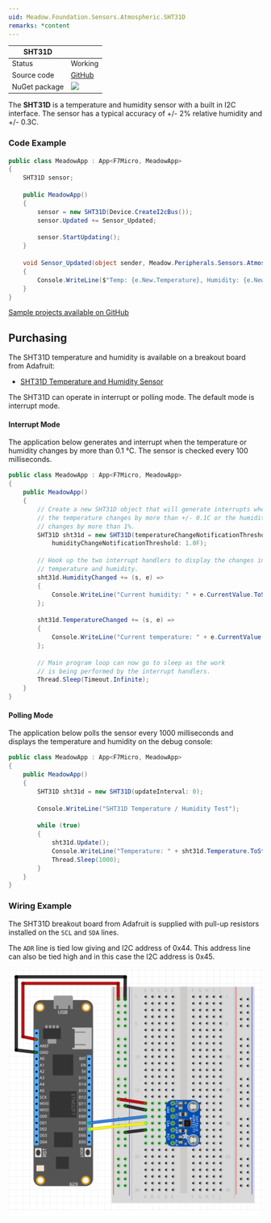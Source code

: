 ```yaml
---
uid: Meadow.Foundation.Sensors.Atmospheric.SHT31D
remarks: *content
---
```


| SHT31D        |             |
|---------------|-------------|
| Status        | Working     |
| Source code   | [GitHub](https://github.com/WildernessLabs/Meadow.Foundation/tree/master/Source/Meadow.Foundation.Peripherals/Sensors.Atmospheric.SHT31D) |
| NuGet package | <img src="https://img.shields.io/nuget/v/Meadow.Foundation.Sensors.Atmospheric.Sht31D.svg?label=Meadow.Foundation.Sensors.Atmospheric.Sht31D" style="width: auto;" /> |

The **SHT31D** is a temperature and humidity sensor with a built in I2C interface. The sensor has a typical accuracy of +/- 2% relative humidity and +/- 0.3C.

### Code Example

```csharp
public class MeadowApp : App<F7Micro, MeadowApp>
{
    SHT31D sensor;

    public MeadowApp()
    {
        sensor = new SHT31D(Device.CreateI2cBus());
        sensor.Updated += Sensor_Updated;

        sensor.StartUpdating();
    }

    void Sensor_Updated(object sender, Meadow.Peripherals.Sensors.Atmospheric.AtmosphericConditionChangeResult e)
    {
        Console.WriteLine($"Temp: {e.New.Temperature}, Humidity: {e.New.Humidity}");
    }
}

```

[Sample projects available on GitHub](https://github.com/WildernessLabs/Meadow.Foundation/tree/master/Source/Meadow.Foundation.Peripherals/Sensors.Atmospheric.Sht31D/Samples/) 

## Purchasing

The SHT31D temperature and humidity is available on a breakout board from Adafruit:

* [SHT31D Temperature and Humidity Sensor](https://www.adafruit.com/product/2857)

The SHT31D can operate in interrupt or polling mode.  The default mode is interrupt mode.

#### Interrupt Mode

The application below generates and interrupt when the temperature or humidity changes by more than 0.1 &deg;C.  The sensor is checked every 100 milliseconds.

```csharp
public class MeadowApp : App<F7Micro, MeadowApp>
{
    public MeadowApp()
    {
        // Create a new SHT31D object that will generate interrupts when
        // the temperature changes by more than +/- 0.1C or the humidity
        // changes by more than 1%.
        SHT31D sht31d = new SHT31D(temperatureChangeNotificationThreshold: 0.1F,
            humidityChangeNotificationThreshold: 1.0F);

        // Hook up the two interrupt handlers to display the changes in
        // temperature and humidity.
        sht31d.HumidityChanged += (s, e) =>
        {
            Console.WriteLine("Current humidity: " + e.CurrentValue.ToString("f2"));
        };

        sht31d.TemperatureChanged += (s, e) =>
        {
            Console.WriteLine("Current temperature: " + e.CurrentValue.ToString("f2"));
        };

        // Main program loop can now go to sleep as the work
        // is being performed by the interrupt handlers.
        Thread.Sleep(Timeout.Infinite);
    }
}
```

#### Polling Mode

The application below polls the sensor every 1000 milliseconds and displays the temperature and humidity on the debug console:

```csharp
public class MeadowApp : App<F7Micro, MeadowApp>
{
    public MeadowApp()
    {
        SHT31D sht31d = new SHT31D(updateInterval: 0);

        Console.WriteLine("SHT31D Temperature / Humidity Test");

        while (true)
        {
            sht31d.Update();
            Console.WriteLine("Temperature: " + sht31d.Temperature.ToString("f2") + ", Humidity: " + sht31d.Humidity.ToString("f2"));
            Thread.Sleep(1000);
        }
    }
}
```

### Wiring Example

The SHT31D breakout board from Adafruit is supplied with pull-up resistors installed on the `SCL` and `SDA` lines.

The `ADR` line is tied low giving and I2C address of 0x44.  This address line can also be tied high and in this case the I2C address is 0x45.

![](../../API_Assets/Meadow.Foundation.Sensors.Atmospheric.SHT31D/SHT31D.svg)